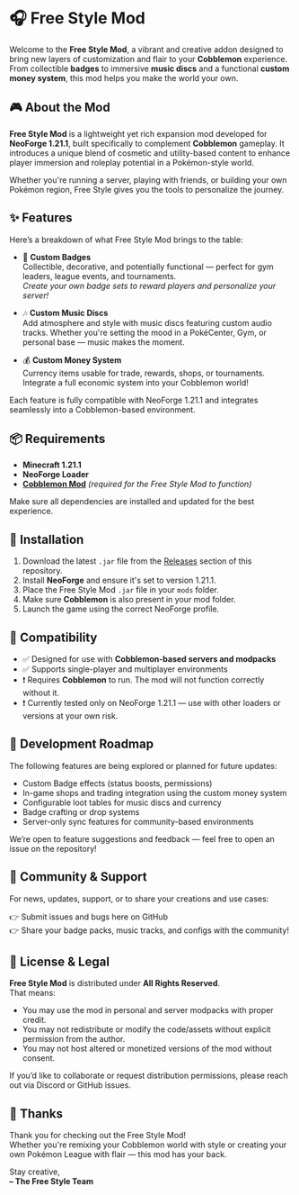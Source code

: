 # 🎧 Free Style Mod

Welcome to the **Free Style Mod**, a vibrant and creative addon designed to bring new layers of customization and flair to your **Cobblemon** experience. 
From collectible **badges** to immersive **music discs** and a functional **custom money system**, this mod helps you make the world your own.


## 🎮 About the Mod

**Free Style Mod** is a lightweight yet rich expansion mod developed for **NeoForge 1.21.1**, built specifically to complement **Cobblemon** gameplay. 
It introduces a unique blend of cosmetic and utility-based content to enhance player immersion and roleplay potential in a Pokémon-style world.

Whether you're running a server, playing with friends, or building your own Pokémon region, Free Style gives you the tools to personalize the journey.


## ✨ Features

Here’s a breakdown of what Free Style Mod brings to the table:

- 🏅 **Custom Badges**  
  Collectible, decorative, and potentially functional — perfect for gym leaders, league events, and tournaments.  
  *Create your own badge sets to reward players and personalize your server!*

- 🎶 **Custom Music Discs**  
  Add atmosphere and style with music discs featuring custom audio tracks. Whether you're setting the mood in a PokéCenter, Gym, or personal base — music makes the moment.

- 💰 **Custom Money System**  
  Currency items usable for trade, rewards, shops, or tournaments. Integrate a full economic system into your Cobblemon world!

Each feature is fully compatible with NeoForge 1.21.1 and integrates seamlessly into a Cobblemon-based environment.


## 📦 Requirements

- **Minecraft 1.21.1**
- **NeoForge Loader**
- **[Cobblemon Mod](https://cobblemon.org/)** *(required for the Free Style Mod to function)*

Make sure all dependencies are installed and updated for the best experience.


## 🔧 Installation

1. Download the latest `.jar` file from the [Releases](./releases) section of this repository.
2. Install **NeoForge** and ensure it's set to version 1.21.1.
3. Place the Free Style Mod `.jar` file in your `mods` folder.
4. Make sure **Cobblemon** is also present in your mod folder.
5. Launch the game using the correct NeoForge profile.


## 🧪 Compatibility

- ✅ Designed for use with **Cobblemon-based servers and modpacks**
- ✅ Supports single-player and multiplayer environments
- ❗ Requires **Cobblemon** to run. The mod will not function correctly without it.
- ❗ Currently tested only on NeoForge 1.21.1 — use with other loaders or versions at your own risk.


## 🚧 Development Roadmap

The following features are being explored or planned for future updates:

- Custom Badge effects (status boosts, permissions)
- In-game shops and trading integration using the custom money system
- Configurable loot tables for music discs and currency
- Badge crafting or drop systems
- Server-only sync features for community-based environments

We’re open to feature suggestions and feedback — feel free to open an issue on the repository!


## 💬 Community & Support

For news, updates, support, or to share your creations and use cases:

👉 Submit issues and bugs here on GitHub  
👉 Share your badge packs, music tracks, and configs with the community!


## 📄 License & Legal

**Free Style Mod** is distributed under **All Rights Reserved**.  
That means:
- You may use the mod in personal and server modpacks with proper credit.
- You may not redistribute or modify the code/assets without explicit permission from the author.
- You may not host altered or monetized versions of the mod without consent.

If you’d like to collaborate or request distribution permissions, please reach out via Discord or GitHub issues.


## 🙏 Thanks

Thank you for checking out the Free Style Mod!  
Whether you're remixing your Cobblemon world with style or creating your own Pokémon League with flair — this mod has your back.

Stay creative,  
**– The Free Style Team**

